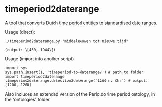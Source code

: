 # timeperiod2daterange
A tool that converts Dutch time period entities to standardised date ranges. 

Usage (direct):

    ./timeperiod2daterange.py "middeleeuwen tot nieuwe tijd"
	
	(output: \[450, 1944\])

Usage (import into another script)

    import sys
    sys.path.insert(1, 'timeperiod-to-daterange/') # path to folder
    import timeperiod2daterange
    timeperiod2daterange.detection2daterange('1200 n. Chr') # output: [1200, 1200]


Also includes an extended version of the Perio.do time period ontology, in the 'ontologies' folder.
